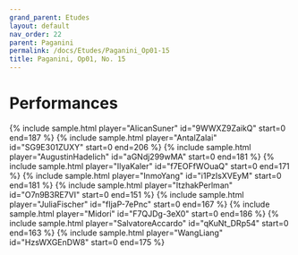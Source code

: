 ```yaml
---
grand_parent: Etudes
layout: default
nav_order: 22
parent: Paganini
permalink: /docs/Etudes/Paganini_Op01-15
title: Paganini, Op01, No. 15
---
```

# Performances
<div class="sample-container">
    {% include sample.html player="AlicanSuner" id="9WWXZ9ZaikQ" start=0 end=187 %}
    {% include sample.html player="AntalZalai" id="SG9E301ZUXY" start=0 end=206 %}
    {% include sample.html player="AugustinHadelich" id="aGNdj299wMA" start=0 end=181 %}
    {% include sample.html player="IlyaKaler" id="f7EOFfWOuaQ" start=0 end=171 %}
    {% include sample.html player="InmoYang" id="i1PzIsXVEyM" start=0 end=181 %}
    {% include sample.html player="ItzhakPerlman" id="O7n9B3RE7VI" start=0 end=151 %}
    {% include sample.html player="JuliaFischer" id="fIjaP-7ePnc" start=0 end=167 %}
    {% include sample.html player="Midori" id="F7QJDg-3eX0" start=0 end=186 %}
    {% include sample.html player="SalvatoreAccardo" id="qKuNt_DRp54" start=0 end=163 %}
    {% include sample.html player="WangLiang" id="HzsWXGEnDW8" start=0 end=175 %}
</div>
